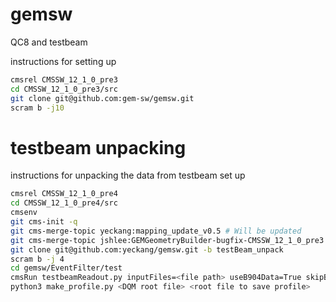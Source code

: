 # gemsw
QC8 and testbeam 

instructions for setting up
```bash
cmsrel CMSSW_12_1_0_pre3
cd CMSSW_12_1_0_pre3/src
git clone git@github.com:gem-sw/gemsw.git
scram b -j10
```

# testbeam unpacking
instructions for unpacking the data from testbeam set up
```bash
cmsrel CMSSW_12_1_0_pre4
cd CMSSW_12_1_0_pre4/src
cmsenv
git cms-init -q
git cms-merge-topic yeckang:mapping_update_v0.5 # Will be updated
git cms-merge-topic jshlee:GEMGeometryBuilder-bugfix-CMSSW_12_1_0_pre3
git clone git@github.com:yeckang/gemsw.git -b testBeam_unpack
scram b -j 4
cd gemsw/EventFilter/test
cmsRun testbeamReadout.py inputFiles=<file path> useB904Data=True skipBadDigi=False dqm=True reconstruct=True isME0data=<True or False>
python3 make_profile.py <DQM root file> <root file to save profile>
```
